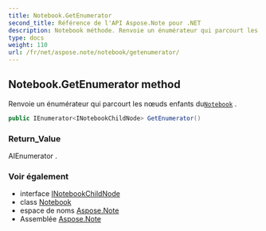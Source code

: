 ```yaml
---
title: Notebook.GetEnumerator
second_title: Référence de l'API Aspose.Note pour .NET
description: Notebook méthode. Renvoie un énumérateur qui parcourt les nœuds enfants duNotebook .
type: docs
weight: 110
url: /fr/net/aspose.note/notebook/getenumerator/
---
```

## Notebook.GetEnumerator method

Renvoie un énumérateur qui parcourt les nœuds enfants du[`Notebook`](../) .

```csharp
public IEnumerator<INotebookChildNode> GetEnumerator()
```

### Return_Value

AIEnumerator .

### Voir également

* interface [INotebookChildNode](../../inotebookchildnode/)
* class [Notebook](../)
* espace de noms [Aspose.Note](../../notebook/)
* Assemblée [Aspose.Note](../../../)


